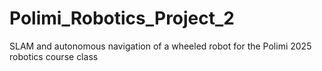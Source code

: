 # Polimi_Robotics_Project_2
SLAM and autonomous navigation of a wheeled robot for the Polimi 2025 robotics course class
